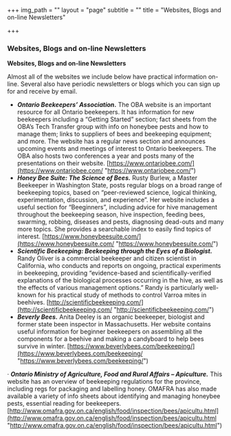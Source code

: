 +++
img_path = ""
layout = "page"
subtitle = ""
title = "Websites, Blogs and on-line Newsletters"

+++
### Websites, Blogs and on-line Newsletters

**Websites, Blogs and on-line Newsletters**

Almost all of the websites we include below have practical information on-line. Several also have periodic newsletters or blogs which you can sign up for and receive by email.

* **_Ontario Beekeepers’ Association_.** The OBA website is an important resource for all Ontario beekeepers. It has information for new beekeepers including a “Getting Started” section; fact sheets from the OBA’s Tech Transfer group with info on honeybee pests and how to manage them; links to suppliers of bees and beekeeping equipment; and more. The website has a regular news section and announces upcoming events and meetings of interest to Ontario beekeepers. The OBA also hosts two conferences a year and posts many of the presentations on their website. [https://www.ontariobee.com/](https://www.ontariobee.com/ "https://www.ontariobee.com/")
* **_Honey Bee Suite: The Science of Bees._** Rusty Burlew, a Master Beekeeper in Washington State, posts regular blogs on a broad range of beekeeping topics, based on “peer-reviewed science, logical thinking, experimentation, discussion, and experience”. Her website includes a useful section for “Beeginners”, including advice for hive management throughout the beekeeping season, hive inspection, feeding bees, swarming, robbing, diseases and pests, diagnosing dead-outs and many more topics. She provides a searchable index to easily find topics of interest. [https://www.honeybeesuite.com/](https://www.honeybeesuite.com/ "https://www.honeybeesuite.com/")
* **_Scientific Beekeeping: Beekeeping through the Eyes of a Biologist._** Randy Oliver is a commercial beekeeper and citizen scientist in California, who conducts and reports on ongoing, practical experiments in beekeeping, providing “evidence-based and scientifically-verified explanations of the biological processes occurring in the hive, as well as the effects of various management options.” Randy is particularly well-known for his practical study of methods to control Varroa mites in beehives. [http://scientificbeekeeping.com/](http://scientificbeekeeping.com/ "http://scientificbeekeeping.com/")
* **_Beverly Bees._** Anita Deeley is an organic beekeeper, biologist and former state been inspector in Massachusetts. Her website contains useful information for beginner beekeepers on assembling all the components for a beehive and making a candyboard to help bees survive in winter. [https://www.beverlybees.com/beekeeping/](https://www.beverlybees.com/beekeeping/ "https://www.beverlybees.com/beekeeping/")

· **_Ontario Ministry of Agriculture, Food and Rural Affairs – Apiculture._** This website has an overview of beekeeping regulations for the province, including regs for packaging and labelling honey. OMAFRA has also made available a variety of info sheets about identifying and managing honeybee pests, essential reading for beekeepers. [http://www.omafra.gov.on.ca/english/food/inspection/bees/apicultu.html](http://www.omafra.gov.on.ca/english/food/inspection/bees/apicultu.html "http://www.omafra.gov.on.ca/english/food/inspection/bees/apicultu.html")